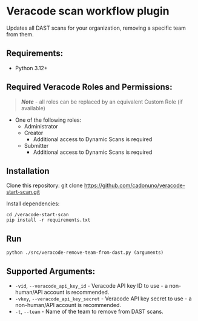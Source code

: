 # Veracode scan workflow plugin
Updates all DAST scans for your organization, removing a specific team from them.

## Requirements:
- Python 3.12+

## Required Veracode Roles and Permissions:
> ___Note___ - all roles can be replaced by an equivalent Custom Role (if available)
- One of the following roles:
  - Administrator
  - Creator
    - Additional access to Dynamic Scans is required
  - Submitter
    - Additional access to Dynamic Scans is required

## Installation
Clone this repository:
    git clone https://github.com/cadonuno/veracode-start-scan.git

Install dependencies:

    cd /veracode-start-scan
    pip install -r requirements.txt

## Run
    python ./src/veracode-remove-team-from-dast.py (arguments)

## Supported Arguments:

- `-vid`, `--veracode_api_key_id` - Veracode API key ID to use - a non-human/API account is recommended.
- `-vkey`, `--veracode_api_key_secret` - Veracode API key secret to use - a non-human/API account is recommended.
- `-t`, `--team` - Name of the team to remove from DAST scans.
